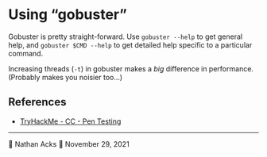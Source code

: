 # Using “gobuster”

Gobuster is pretty straight-forward. Use `gobuster --help` to get general help, and `gobuster $CMD --help` to get detailed help specific to a particular command.

Increasing threads (`-t`) in gobuster makes a *big* difference in performance. (Probably makes you noisier too…)

## References

* [TryHackMe - CC - Pen Testing](tryhackme-cc-pen-testing.md)

- - - -

👤 Nathan Acks
📅 November 29, 2021
